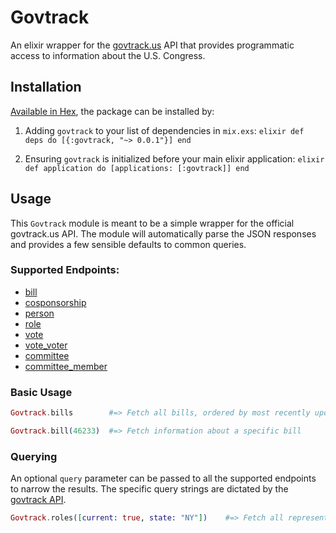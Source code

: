 # Govtrack

An elixir wrapper for the [govtrack.us](https://www.govtrack.us/developers) API that provides programmatic access to information about the U.S. Congress.

## Installation

[Available in Hex](https://hex.pm), the package can be installed by:

  1. Adding `govtrack` to your list of dependencies in `mix.exs`:
    ```elixir
    def deps do
      [{:govtrack, "~> 0.0.1"}]
    end
    ```

  2. Ensuring `govtrack` is initialized before your main elixir application:
    ```elixir
    def application do
      [applications: [:govtrack]]
    end
    ```
## Usage

This `Govtrack` module is meant to be a simple wrapper for the official govtrack.us API. The module will automatically parse the JSON responses and provides a few sensible defaults to common queries.

### Supported Endpoints:

- [bill](https://www.govtrack.us/developers/api#endpoint_bill)
- [cosponsorship](https://www.govtrack.us/developers/api#endpoint_cosponsorship)
- [person](https://www.govtrack.us/developers/api#endpoint_person)
- [role](https://www.govtrack.us/developers/api#endpoint_role)
- [vote](https://www.govtrack.us/developers/api#endpoint_vote)
- [vote_voter](https://www.govtrack.us/developers/api#endpoint_vote_voter)
- [committee](https://www.govtrack.us/developers/api#endpoint_committee)
- [committee_member](https://www.govtrack.us/developers/api#endpoint_committee_member)

### Basic Usage
```elixir
Govtrack.bills        #=> Fetch all bills, ordered by most recently updated

Govtrack.bill(46233)  #=> Fetch information about a specific bill
```

### Querying
An optional `query` parameter can be passed to all the supported endpoints to narrow the results. The specific query strings are dictated by the [govtrack API](https://www.govtrack.us/developers/api).

```elixir
Govtrack.roles([current: true, state: "NY"])    #=> Fetch all representatives for the State of New York.
```
